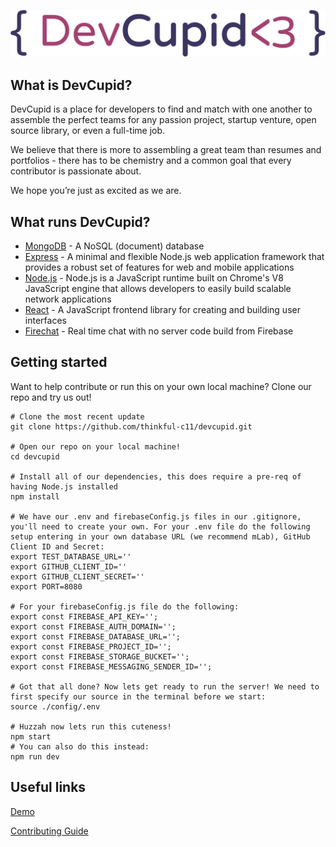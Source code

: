![DevCupid Logo](client/dist/public/logo.svg)

What is DevCupid?
-----------------
DevCupid is a place for developers to find and match with one another to assemble the perfect teams for any passion project, startup venture, open source library, or even a full-time job.

We believe that there is more to assembling a great team than resumes and portfolios - there has to be chemistry and a common goal that every contributor is passionate about.

We hope you’re just as excited as we are.

What runs DevCupid?
-----------------
* [MongoDB](https://www.mongodb.com/) - A NoSQL (document) database
* [Express](http://expressjs.com/) - A minimal and flexible Node.js web application framework that provides a robust set of features for web and mobile applications
* [Node.js](https://nodejs.org/en/) - Node.js is a JavaScript runtime built on Chrome's V8 JavaScript engine that allows developers to easily build scalable network applications
* [React](https://facebook.github.io/react/) - A JavaScript frontend library for creating and building user interfaces
* [Firechat](https://firechat.firebaseapp.com/) - Real time chat with no server code build from Firebase

Getting started
-----------------
Want to help contribute or run this on your own local machine? Clone our repo and try us out!

```
# Clone the most recent update
git clone https://github.com/thinkful-c11/devcupid.git

# Open our repo on your local machine!
cd devcupid

# Install all of our dependencies, this does require a pre-req of having Node.js installed
npm install

# We have our .env and firebaseConfig.js files in our .gitignore, you'll need to create your own. For your .env file do the following setup entering in your own database URL (we recommend mLab), GitHub Client ID and Secret:
export TEST_DATABASE_URL=''
export GITHUB_CLIENT_ID=''
export GITHUB_CLIENT_SECRET=''
export PORT=8080

# For your firebaseConfig.js file do the following:
export const FIREBASE_API_KEY='';
export const FIREBASE_AUTH_DOMAIN='';
export const FIREBASE_DATABASE_URL='';
export const FIREBASE_PROJECT_ID='';
export const FIREBASE_STORAGE_BUCKET='';
export const FIREBASE_MESSAGING_SENDER_ID='';

# Got that all done? Now lets get ready to run the server! We need to first specify our source in the terminal before we start:
source ./config/.env

# Huzzah now lets run this cuteness!
npm start
# You can also do this instead:
npm run dev
```

Useful links
-----------------
[Demo](http://devcupid.herokuapp.com/)

[Contributing Guide](https://github.com/thinkful-c11/devcupid/blob/master/docs/contributing.md)